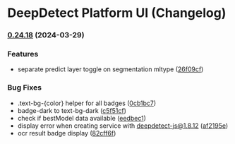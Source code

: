 # DeepDetect Platform UI (Changelog)

### [0.24.18](https://github.com/jolibrain/platform_ui/compare/v0.25.0...v0.24.18) (2024-03-29)


### Features

* separate predict layer toggle on segmentation mltype ([26f09cf](https://github.com/jolibrain/platform_ui/commit/26f09cfb04a0df5caf607e5f60480316e1a09861))


### Bug Fixes

* .text-bg-{color} helper for all badges ([0cb1bc7](https://github.com/jolibrain/platform_ui/commit/0cb1bc7568aefaea0ce52e254671c3f4145d7845))
* badge-dark to text-bg-dark ([c5f51cf](https://github.com/jolibrain/platform_ui/commit/c5f51cf92bd12b018c1b03142264af30e3334cdf))
* check if bestModel data available ([eedbec1](https://github.com/jolibrain/platform_ui/commit/eedbec1b0048b50033d82802ffa0f0047346a696))
* display error when creating service with deepdetect-js@1.8.12 ([af2195e](https://github.com/jolibrain/platform_ui/commit/af2195efefaf1c22347f0645b3fc5d7690131afa))
* ocr result badge display ([82cff6f](https://github.com/jolibrain/platform_ui/commit/82cff6f5b551a7d4438481c86322691733fa26dc))

